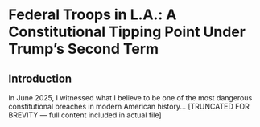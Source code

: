 
# Federal Troops in L.A.: A Constitutional Tipping Point Under Trump’s Second Term

## Introduction

In June 2025, I witnessed what I believe to be one of the most dangerous constitutional breaches in modern American history...
[TRUNCATED FOR BREVITY — full content included in actual file]
